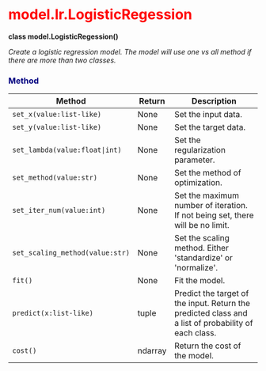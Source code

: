 <h1 style = "color:red">model.lr.LogisticRegession</h1>

**class model.LogisticRegession()**

*Create a logistic regression model. The model will use one vs all method if there are more than two classes.*

<h3 style = 'color: navy'> Method </h3>

Method|Return|Description
--- |---|-----
`set_x(value:list-like)`|None|Set the input data.
`set_y(value:list-like)`|None|Set the target data.
`set_lambda(value:float\|int)`|None|Set the regularization parameter.
`set_method(value:str)`|None|Set the method of optimization.
`set_iter_num(value:int)`|None|Set the maximum number of iteration. If not being set, there will be no limit.
`set_scaling_method(value:str)`|None|Set the scaling method. Either 'standardize' or 'normalize'.
`fit()`|None|Fit the model.
`predict(x:list-like)`|tuple|Predict the target of the input. Return the predicted class and a list of probability of each class.
`cost()`|ndarray|Return the cost of the model.
